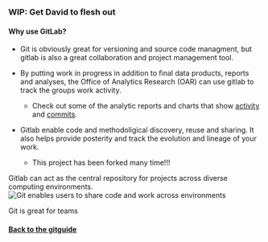 
### WIP: Get David to flesh out


#### Why use GitLab?

- Git is obviously great for versioning and source code managment, but gitlab is also a great collaboration and project management tool.

- By putting work in progress in addition to final data products, reports and analyses, the Office of Analytics Research (OAR) can use gitlab to track the groups work activity.
	- Check out some of the analytic reports and charts that show [activity](https://git.sec.gov/compherk/gitguide/graphs/master/charts) and [commits](https://git.sec.gov/compherk/gitguide/network/master).

- Gitlab enable code and methodoligical discovery, reuse and sharing. It also helps provide posterity and track the evolution and lineage of your work.
	- This project has been forked many time!!!


Gitlab can act as the central repository for projects across diverse computing environments.
![Git enables users to share code and work across environments](gitSharing.png "Git shares")

Git is great for teams


#### [Back to the gitguide](https://git.sec.gov/compherk/gitguide/blob/master/README.md)